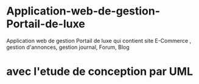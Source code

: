 # Application-web-de-gestion-Portail-de-luxe
Application web de gestion Portail de luxe qui contient  site E-Commerce , gestion d'annonces, gestion journal, Forum, Blog
# avec l'etude de conception par UML
 
